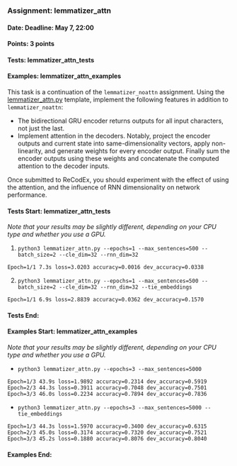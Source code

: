 ### Assignment: lemmatizer_attn
#### Date: Deadline: May 7, 22:00
#### Points: 3 points
#### Tests: lemmatizer_attn_tests
#### Examples: lemmatizer_attn_examples

This task is a continuation of the `lemmatizer_noattn` assignment. Using the
[lemmatizer_attn.py](https://github.com/ufal/npfl138/tree/past-2324/labs/10/lemmatizer_attn.py)
template, implement the following features in addition to `lemmatizer_noattn`:
- The bidirectional GRU encoder returns outputs for all input characters, not
  just the last.
- Implement attention in the decoders. Notably, project the encoder outputs and
  current state into same-dimensionality vectors, apply non-linearity, and
  generate weights for every encoder output. Finally sum the encoder outputs
  using these weights and concatenate the computed attention to the decoder
  inputs.

Once submitted to ReCodEx, you should experiment with the effect of using
the attention, and the influence of RNN dimensionality on network performance.

#### Tests Start: lemmatizer_attn_tests
_Note that your results may be slightly different, depending on your CPU type and whether you use a GPU._

1. `python3 lemmatizer_attn.py --epochs=1 --max_sentences=500 --batch_size=2 --cle_dim=32 --rnn_dim=32`
```
Epoch=1/1 7.3s loss=3.0203 accuracy=0.0016 dev_accuracy=0.0338
```

2. `python3 lemmatizer_attn.py --epochs=1 --max_sentences=500 --batch_size=2 --cle_dim=32 --rnn_dim=32 --tie_embeddings`
```
Epoch=1/1 6.9s loss=2.8839 accuracy=0.0362 dev_accuracy=0.1570
```
#### Tests End:
#### Examples Start: lemmatizer_attn_examples
_Note that your results may be slightly different, depending on your CPU type and whether you use a GPU._

- `python3 lemmatizer_attn.py --epochs=3 --max_sentences=5000`
```
Epoch=1/3 43.9s loss=1.9892 accuracy=0.2314 dev_accuracy=0.5919
Epoch=2/3 44.3s loss=0.3911 accuracy=0.7048 dev_accuracy=0.7501
Epoch=3/3 46.0s loss=0.2234 accuracy=0.7894 dev_accuracy=0.7836
```

- `python3 lemmatizer_attn.py --epochs=3 --max_sentences=5000 --tie_embeddings`
```
Epoch=1/3 44.3s loss=1.5970 accuracy=0.3400 dev_accuracy=0.6315
Epoch=2/3 45.0s loss=0.3174 accuracy=0.7320 dev_accuracy=0.7521
Epoch=3/3 45.2s loss=0.1880 accuracy=0.8076 dev_accuracy=0.8040
```
#### Examples End:
